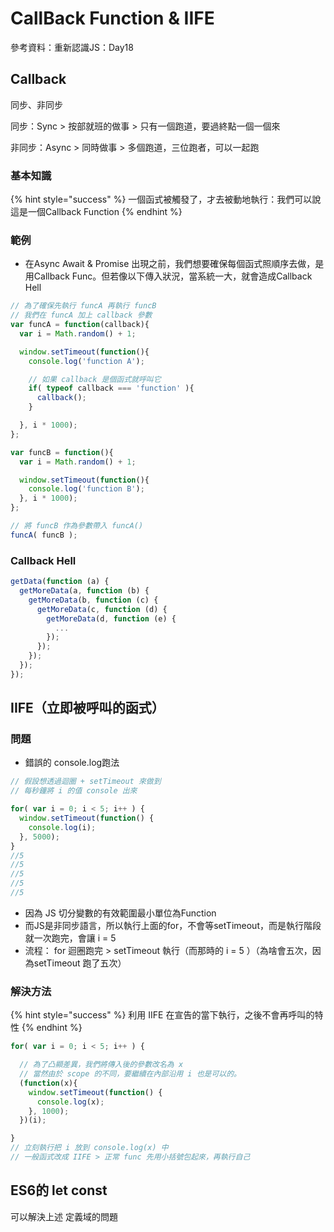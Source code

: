 # CallBack Function & IIFE

參考資料：重新認識JS：Day18

## Callback 

同步、非同步

同步：Sync &gt; 按部就班的做事 &gt; 只有一個跑道，要過終點一個一個來

非同步：Async &gt; 同時做事 &gt; 多個跑道，三位跑者，可以一起跑

### 基本知識

{% hint style="success" %}
一個函式被觸發了，才去被動地執行：我們可以說這是一個Callback Function
{% endhint %}

### 範例

* 在Async Await & Promise 出現之前，我們想要確保每個函式照順序去做，是用Callback Func。但若像以下傳入狀況，當系統一大，就會造成Callback Hell

```javascript
// 為了確保先執行 funcA 再執行 funcB
// 我們在 funcA 加上 callback 參數
var funcA = function(callback){
  var i = Math.random() + 1;

  window.setTimeout(function(){
    console.log('function A');

    // 如果 callback 是個函式就呼叫它
    if( typeof callback === 'function' ){
      callback();
    }

  }, i * 1000);
};

var funcB = function(){
  var i = Math.random() + 1;

  window.setTimeout(function(){
    console.log('function B');
  }, i * 1000);
};

// 將 funcB 作為參數帶入 funcA()
funcA( funcB );
```

### Callback Hell

```javascript
getData(function (a) {
  getMoreData(a, function (b) {
    getMoreData(b, function (c) {
      getMoreData(c, function (d) {
        getMoreData(d, function (e) {
          ...
        });
      });
    });
  });
});
```

## IIFE（立即被呼叫的函式）

### 問題

* 錯誤的 console.log跑法

```javascript
// 假設想透過迴圈 + setTimeout 來做到
// 每秒鐘將 i 的值 console 出來

for( var i = 0; i < 5; i++ ) {
  window.setTimeout(function() {
    console.log(i);
  }, 5000);
}
//5
//5
//5
//5
//5
```

* 因為 JS 切分變數的有效範圍最小單位為Function
* 而JS是非同步語言，所以執行上面的for，不會等setTimeout，而是執行階段就一次跑完，會讓 i = 5 
* 流程： for 迴圈跑完 &gt; setTimeout 執行（而那時的 i = 5 ）（為啥會五次，因為setTimeout 跑了五次）

### 解決方法

{% hint style="success" %}
利用 IIFE 在宣告的當下執行，之後不會再呼叫的特性
{% endhint %}

```javascript
for( var i = 0; i < 5; i++ ) {

  // 為了凸顯差異，我們將傳入後的參數改名為 x
  // 當然由於 scope 的不同，要繼續在內部沿用 i 也是可以的。
  (function(x){
    window.setTimeout(function() {
      console.log(x);
    }, 1000);
  })(i);

}
// 立刻執行把 i 放到 console.log(x) 中
// 一般函式改成 IIFE > 正常 func 先用小括號包起來，再執行自己
```

## ES6的 let const

可以解決上述 定義域的問題



